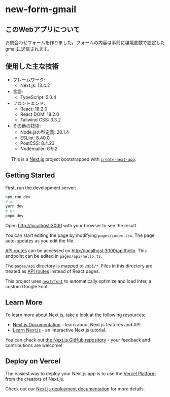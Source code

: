 # new-form-gmail

## このWebアプリについて
お問合わせフォームを作りました。フォームの内容は事前に環境変数で設定したgmailに送信されます。

## 使用した主な技術

- フレームワーク:
  - Next.js: 13.4.2
- 言語:
  - TypeScript: 5.0.4
- フロントエンド:
  - React: 18.2.0
  - React DOM: 18.2.0
  - Tailwind CSS: 3.3.2
- その他の技術:
  - Node.jsの型定義: 20.1.4
  - ESLint: 8.40.0
  - PostCSS: 8.4.23
  - Nodemailer: 6.9.2

　
This is a [Next.js](https://nextjs.org/) project bootstrapped with [`create-next-app`](https://github.com/vercel/next.js/tree/canary/packages/create-next-app).

## Getting Started

First, run the development server:

```bash
npm run dev
# or
yarn dev
# or
pnpm dev
```

Open [http://localhost:3000](http://localhost:3000) with your browser to see the result.

You can start editing the page by modifying `pages/index.tsx`. The page auto-updates as you edit the file.

[API routes](https://nextjs.org/docs/api-routes/introduction) can be accessed on [http://localhost:3000/api/hello](http://localhost:3000/api/hello). This endpoint can be edited in `pages/api/hello.ts`.

The `pages/api` directory is mapped to `/api/*`. Files in this directory are treated as [API routes](https://nextjs.org/docs/api-routes/introduction) instead of React pages.

This project uses [`next/font`](https://nextjs.org/docs/basic-features/font-optimization) to automatically optimize and load Inter, a custom Google Font.

## Learn More

To learn more about Next.js, take a look at the following resources:

- [Next.js Documentation](https://nextjs.org/docs) - learn about Next.js features and API.
- [Learn Next.js](https://nextjs.org/learn) - an interactive Next.js tutorial.

You can check out [the Next.js GitHub repository](https://github.com/vercel/next.js/) - your feedback and contributions are welcome!

## Deploy on Vercel

The easiest way to deploy your Next.js app is to use the [Vercel Platform](https://vercel.com/new?utm_medium=default-template&filter=next.js&utm_source=create-next-app&utm_campaign=create-next-app-readme) from the creators of Next.js.

Check out our [Next.js deployment documentation](https://nextjs.org/docs/deployment) for more details.

